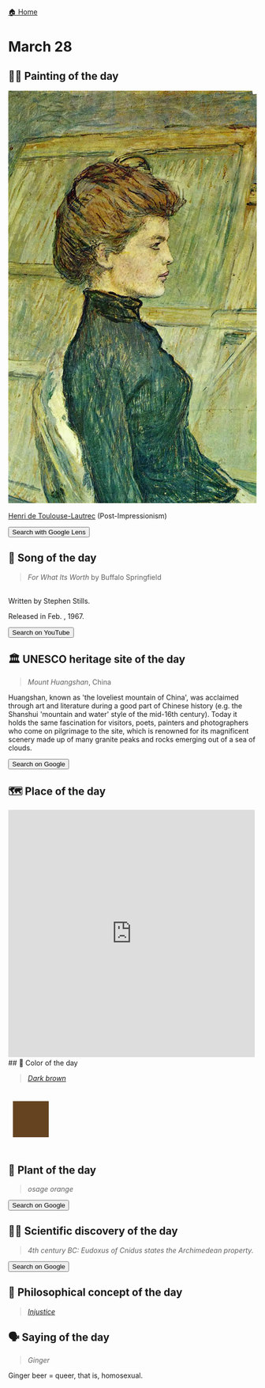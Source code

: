 
[🏠 Home](../../index.md)

# March 28

## 🧑‍🎨 Painting of the day

<img width="600" src="../img/Henri_de_Toulouse-Lautrec_5.jpg">

[Henri de Toulouse-Lautrec](https://en.wikipedia.org/wiki/Henri_de_Toulouse-Lautrec) (Post-Impressionism)

<button class="btn btn-success"
onclick=" window.open('https://lens.google.com/uploadbyurl?url=https://iretes.github.io/one-a-day/data/img/Henri_de_Toulouse-Lautrec_5.jpg','_blank')">
Search with Google Lens
</button>

## 🎼 Song of the day

> *For What Its Worth*
by Buffalo Springfield

<br />Written by Stephen Stills.

Released in Feb. , 1967.

<button class="btn btn-success"
onclick=" window.open('http://www.youtube.com/search?q=For What Its Worth by Buffalo Springfield','_blank')">
Search on YouTube
</button>

## 🏛️ UNESCO heritage site of the day

> *Mount Huangshan*, China

<p>Huangshan, known as 'the loveliest mountain of China', was acclaimed through art and literature during a good part of Chinese history (e.g. the Shanshui 'mountain and water' style of the mid-16th century). Today it holds the same fascination for visitors, poets, painters and photographers who come on pilgrimage to the site, which is renowned for its magnificent scenery made up of many granite peaks and rocks emerging out of a sea of clouds.</p>

<button class="btn btn-success"
onclick=" window.open('http://www.google.com/search?q=Mount Huangshan','_blank')">
Search on Google
</button>

## 🗺️ Place of the day

<iframe
src="https://www.mapcrunch.com"
name="mapcrunch"
width="500"
height="500"
allowTransparency="true"
scrolling="no"
frameborder="0"
>
</iframe>
## 🎨 Color of the day

> *[Dark brown](https://en.wikipedia.org/wiki/Shades_of_brown#Dark_brown)*

<div style="color:#654321; font-size: 100px;">&#9632;</div>

## 🌿 Plant of the day

> *osage orange*

<button class="btn btn-success"
onclick=" window.open('http://www.google.com/search?q=osage orange','_blank')">
Search on Google
</button>

## 🧑‍🔬 Scientific discovery of the day

> *4th century BC: Eudoxus of Cnidus states the Archimedean property.*

<button class="btn btn-success"
onclick=" window.open('http://www.google.com/search?q=4th century BC: Eudoxus of Cnidus states the Archimedean property.','_blank')"> 
Search on Google
</button>

## 💭 Philosophical concept of the day

> *[Injustice](https://en.wikipedia.org/wiki/Injustice)*

## 🗣️ Saying of the day

> *Ginger*

Ginger beer = queer, that is, homosexual. 
